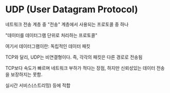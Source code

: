 # UDP (User Datagram Protocol)
네트워크 전송 계층 중 "전송" 계층에서 사용되는 프로토콜 중 하나

"데이터를 데이터그램 단위로 처리하는 프로토콜"

여기서 데이터그램이란: 독립적인 데이터 패킷

TCP와 달리, UDP는 비연결형이다. 즉, 각각의 패킷은 다른 경로로 전송됨

TCP보다 속도가 빠르며 네트워크 부하가 적다는 장점, 하지만 신뢰성있는 데이터 전송을 보장하지는 못함.

실시간 서비스(스트리밍) 등에 적합

